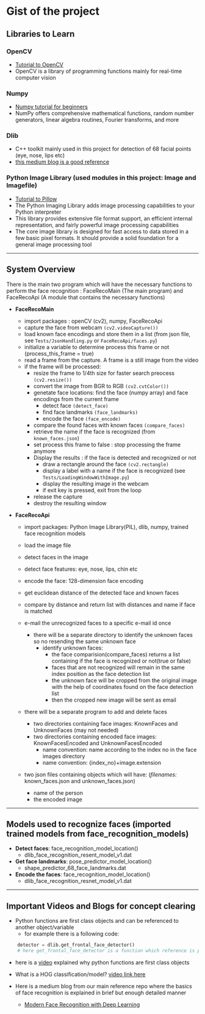 # Gist of the project

## Libraries to Learn

### OpenCV

- [Tutorial to OpenCV](https://www.youtube.com/watch?v=oXlwWbU8l2o)
- OpenCV is a library of programming functions mainly for real-time computer vision

### Numpy

- [Numpy tutorial for beginners](https://www.youtube.com/watch?v=QUT1VHiLmmI)
- NumPy offers comprehensive mathematical functions, random number generators, linear algebra routines, Fourier transforms, and more

### Dlib

- C++ toolkit mainly used in this project for detection of 68 facial points (eye, nose, lips etc)
- [this medium blog is a good reference](https://towardsdatascience.com/facial-mapping-landmarks-with-dlib-python-160abcf7d672)

### Python Image Library (used modules in this project: Image and Imagefile)

- [Tutorial to Pillow](https://www.youtube.com/watch?v=5QR-dG68eNE)
- The Python Imaging Library adds image processing capabilities to your Python interpreter
- This library provides extensive file format support, an efficient internal representation, and fairly powerful image processing capabilities
- The core image library is designed for fast access to data stored in a few basic pixel formats. It should provide a solid foundation for a general image processing tool

---

## System Overview

There is the main two program which will have the necessary functions to perform the face recognition
: FaceRecoMain (The main program) and FaceRecoApi (A module that contains the necessary functions)

- **FaceRecoMain**
  - import packages : openCV (cv2), numpy, FaceRecoApi
  - capture the face from webcam `(cv2.videoCapture())`
  - load known face encodings and store them in a list (from json file, see `Tests/JsonHandling.py` or `FaceRecoApi/faces.py`)
  - initialize a variable to determine process this frame or not (process_this_frame = true)
  - read a frame from the capture. A frame is a still image from the video
  - if the frame will be processed:
    - resize the frame to 1/4th size for faster search preocess `(cv2.resize())`
    - convert the image from BGR to RGB `(cv2.cvtColor())`
    - genetate face locations: find the face (numpy array) and face encodings from the current frame
      - detect face `(detect_face)`
      - find face landmarks `(face_landmarks)`
      - encode the face `(face_encode)`
    - compare the found faces with known faces `(compare_faces)`
    - retrieve the name if the face is recognized (from `known_faces.json`)
    - set process this frame to false : stop processing the frame anymore
    - Display the results : if the face is detected and recognized or not
      - draw a rectangle around the face `(cv2.rectangle)`
      - display a label with a name if the face is recognized (see `Tests/LoadingWindowWithImage.py`)
      - display the resulting image in the webcam
      - if exit key is pressed, exit from the loop
    - release the capture
    - destroy the resulting window

- **FaceRecoApi**
  - import packages: Python Image Library(PIL), dlib, numpy, trained face recognition models
  - load the image file
  - detect faces in the image
  - detect face features: eye, nose, lips, chin etc
  - encode the face: 128-dimension face encoding
  - get euclidean distance of the detected face and known faces
  - compare by distance and return list with distances and name if face is matched

  - e-mail the unrecognized faces to a specific e-mail id once
    - there will be a separate directory to identify the unknown faces so no resending the same unknown face
      - identify unknown faces:
        - the face comparision(compare_faces) returns a list containing if the face is recognized or not(true or false)
        - faces that are not recognized will remain in the same index position as the face detection list
        - the unknown face will be cropped from the original image with the help of coordinates found on the face detection list
        - then the cropped new image will be sent as email
  - there will be a separate program to add and delete faces
    - two directories containing face images: KnownFaces and UnknownFaces (may not needed)
    - two directories containing encoded face images: KnownFacesEncoded and UnknownFacesEncoded
      - name convention: name according to the index no in the face images directory
      - name convention: {index_no}+image.extension
  - two json files containing objects which will have: (*filenames:* known_faces.json and unknown_faces.json)
    - name of the person
    - the encoded image

---

## Models used to recognize faces (imported trained models from face_recognition_models)

- **Detect faces**: face_recognition_model_location()
  - dlib_face_recognition_resent_model_v1.dat
- **Get face landmarks**: pose_predictor_model_location()
  - shape_predictor_68_face_landmarks.dat
- **Encode the faces**: face_recognition_model_location()
  - dlib_face_recognition_resnet_model_v1.dat

---

## Important Videos and Blogs for concept clearing

- Python functions are first class objects and can be referenced to another object/variable
  - for example there is a following code: 

```python
    detector = dlib.get_frontal_face_detector()
    # here get_frontal_face_detector is a function which reference is passed to the object detector. Now detector is a function object which is like a pointer to the function get_frontal_face_detector()
```

  - here is a [video](https://www.youtube.com/watch?v=p8RU0JH2xb8) explained why python functions are first class objects
  - What is a HOG classification/model? [video link here](https://www.youtube.com/watch?v=thcB1NcorV8)

- Here is a medium blog from our main reference repo where the basics of face recognition is explained in brief but enough detailed manner
  - [Modern Face Recognition with Deep Learning](https://medium.com/@ageitgey/machine-learning-is-fun-part-4-modern-face-recognition-with-deep-learning-c3cffc121d78)

